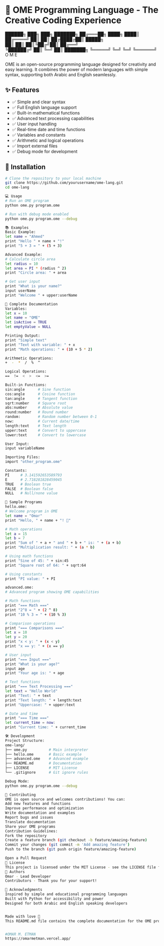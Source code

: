 # 🚀 OME Programming Language - The Creative Coding Experience
   ██████╗  ███╗   ███╗ ███████╗
  ██╔═══██╗ ████╗ ████║ ██╔════╝
  ██║   ██║ ██╔████╔██║ █████╗  
  ██║   ██║ ██║╚██╔╝██║ ██╔══╝  
  ╚██████╔╝ ██║ ╚═╝ ██║ ███████╗
   ╚═════╝  ╚═╝     ╚═╝ ╚══════╝
             O   M   E

OME is an open-source programming language designed for creativity and easy learning. It combines the power of modern languages with simple syntax, supporting both Arabic and English seamlessly.

## ✨ Features

- ✅ Simple and clear syntax
- ✅ Full English language support
- ✅ Built-in mathematical functions
- ✅ Advanced text processing capabilities
- ✅ User input handling
- ✅ Real-time date and time functions
- ✅ Variables and constants
- ✅ Arithmetic and logical operations
- ✅ Import external files
- ✅ Debug mode for development

## 🚀 Installation

```bash
# Clone the repository to your local machine
git clone https://github.com/yourusername/ome-lang.git
cd ome-lang

💻 Usage
# Run an OME program
python ome.py program.ome

# Run with debug mode enabled
python ome.py program.ome --debug

📚 Examples
Basic Example:
let name = "Ahmed"
print "Hello " + name + "!"
print "5 + 3 = " + (5 + 3)

Advanced Example:
# Calculate circle area
let radius = 10
let area = PI * (radius ^ 2)
print "Circle area: " + area

# Get user input
print "What is your name?"
input userName
print "Welcome " + upper:userName

📖 Complete Documentation
Variables:
let x = 10
let name = "OME"
let isActive = TRUE
let emptyValue = NULL

Printing Output:
print "Simple text"
print "Text with variable: " + x
print "Math operations: " + (10 + 5 * 2)

Arithmetic Operations:
+  -  *  /  %  ^

Logical Operations:
==  !=  <  >  <=  >=

Built-in Functions:
sin:angle      # Sine function
cos:angle      # Cosine function  
tan:angle      # Tangent function
sqrt:number    # Square root
abs:number     # Absolute value
round:number   # Round number
random:        # Random number between 0-1
now:           # Current date/time
length:text    # Text length
upper:text     # Convert to uppercase
lower:text     # Convert to lowercase

User Input:
input variableName

Importing Files:
import "other_program.ome"

Constants:
PI     # 3.141592653589793
E      # 2.718281828459045
TRUE   # Boolean true
FALSE  # Boolean false
NULL   # Null/none value

🎯 Sample Programs
hello.ome:
# Welcome program in OME
let name = "Omar"
print "Hello, " + name + "! 🚀"

# Math operations
let a = 15
let b = 7
print "Sum of " + a + " and " + b + " is: " + (a + b)
print "Multiplication result: " + (a * b)

# Using math functions
print "Sine of 45: " + sin:45
print "Square root of 64: " + sqrt:64

# Using constants
print "PI value: " + PI

advanced.ome:
# Advanced program showing OME capabilities

# Math functions
print "=== Math ==="
print "2^8 = " + (2 ^ 8)
print "10 % 3 = " + (10 % 3)

# Comparison operations
print "=== Comparisons ==="
let x = 10
let y = 20
print "x < y: " + (x < y)
print "x == y: " + (x == y)

# User input
print "=== Input ==="
print "What is your age?"
input age
print "Your age is: " + age

# Text functions
print "=== Text Processing ==="
let text = "Hello World"
print "Text: " + text
print "Text length: " + length:text
print "Uppercase: " + upper:text

# Date and time
print "=== Time ==="
let current_time = now:
print "Current time: " + current_time

🛠️ Development
Project Structure:
ome-lang/
├── ome.py          # Main interpreter
├── hello.ome       # Basic example
├── advanced.ome    # Advanced example
├── README.md       # Documentation
├── LICENSE         # MIT License
└── .gitignore      # Git ignore rules

Debug Mode:
python ome.py program.ome --debug

🤝 Contributing
OME is open source and welcomes contributions! You can:
Add new features and functions
Improve performance and optimization
Write documentation and examples
Report bugs and issues
Translate documentation
Share your OME programs
Contribution Guidelines:
Fork the repository
Create a feature branch (git checkout -b feature/amazing-feature)
Commit your changes (git commit -m 'Add amazing feature')
Push to the branch (git push origin feature/amazing-feature)

Open a Pull Request
📝 License
This project is licensed under the MIT License - see the LICENSE file for details.
👥 Authors
Omar - Lead Developer
Contributors - Thank you for your support!

🌟 Acknowledgments
Inspired by simple and educational programming languages
Built with Python for accessibility and power
Designed for both Arabic and English speaking developers


Made with love 🚀
This README.md file contains the complete documentation for the OME programming language in English, ready to be used in your GitHub repository. It includes all the features, examples, installation instructions, and contribution guidelines that users will need to understand and work with your language.


#OMAR M. ETMAN
https://omarmetman.vercel.app/

